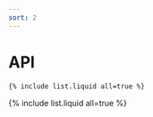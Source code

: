 ```yaml
---
sort: 2
---
```


# API

```
{% include list.liquid all=true %}
```

{% include list.liquid all=true %}
